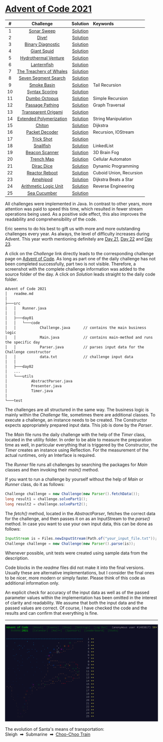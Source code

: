 # [Advent of Code 2021](https://adventofcode.com/2021)

|  #  |                            Challenge                            |          Solution          | Keywords                |
|:---:|:---------------------------------------------------------------:|:--------------------------:|:------------------------|
|  1  |       [Sonar Sweep](https://adventofcode.com/2021/day/1)        | [Solution](src/day01/code) |                         |
|  2  |          [Dive!](https://adventofcode.com/2021/day/2)           | [Solution](src/day02/code) |                         |
|  3  |    [Binary Diagnostic](https://adventofcode.com/2021/day/3)     | [Solution](src/day03/code) |                         |
|  4  |       [Giant Squid](https://adventofcode.com/2021/day/4)        | [Solution](src/day04/code) |                         |
|  5  |   [Hydrothermal Venture](https://adventofcode.com/2021/day/5)   | [Solution](src/day05/code) |                         |
|  6  |       [Lanternfish](https://adventofcode.com/2021/day/6)        | [Solution](src/day06/code) |                         |
|  7  | [The Treachery of Whales](https://adventofcode.com/2021/day/7)  | [Solution](src/day07/code) |                         |
|  8  |   [Seven Segment Search](https://adventofcode.com/2021/day/8)   | [Solution](src/day08/code) |                         |
|  9  |       [Smoke Basin](https://adventofcode.com/2021/day/9)        | [Solution](src/day09/code) | Tail Recursion          |
| 10  |     [Syntax Scoring](https://adventofcode.com/2021/day/10)      | [Solution](src/day10/code) |                         |
| 11  |      [Dumbo Octopus](https://adventofcode.com/2021/day/11)      | [Solution](src/day11/code) | Simple Recursion        |
| 12  |     [Passage Pathing](https://adventofcode.com/2021/day/12)     | [Solution](src/day12/code) | Graph Traversal         |
| 13  |   [Transparent Origami](https://adventofcode.com/2021/day/13)   | [Solution](src/day13/code) |                         |
| 14  | [Extended Polymerization](https://adventofcode.com/2021/day/14) | [Solution](src/day14/code) | String Manipulation     |
| 15  |         [Chiton](https://adventofcode.com/2021/day/15)          | [Solution](src/day15/code) | Dijkstra                |
| 16  |     [Packet Decoder](https://adventofcode.com/2021/day/16)      | [Solution](src/day16/code) | Recursion, IOStream     |
| 17  |       [Trick Shot](https://adventofcode.com/2021/day/17)        | [Solution](src/day17/code) |                         |
| 18  |        [Snailfish](https://adventofcode.com/2021/day/18)        | [Solution](src/day18/code) | LinkedList              |
| 19  |     [Beacon Scanner](https://adventofcode.com/2021/day/19)      | [Solution](src/day19/code) | 3D Brain Fog            |
| 20  |       [Trench Map](https://adventofcode.com/2021/day/20)        | [Solution](src/day20/code) | Cellular Automaton      |
| 21  |       [Dirac Dice](https://adventofcode.com/2021/day/21)        | [Solution](src/day21/code) | Dynamic Programming     |
| 22  |     [Reactor Reboot](https://adventofcode.com/2021/day/22)      | [Solution](src/day22/code) | Cuboid Union, Recursion |
| 23  |        [Amphipod](https://adventofcode.com/2021/day/23)         | [Solution](src/day23/code) | Dijkstra Beats a Star   |
| 24  |  [Arithmetic Logic Unit](https://adventofcode.com/2021/day/24)  | [Solution](src/day24/code) | Reverse Engineering     |
| 25  |      [Sea Cucumber](https://adventofcode.com/2021/day/25)       | [Solution](src/day25/code) |                         |

All challenges were implemented in Java. In contrast to other years, more attention was paid to speed this time, which resulted in fewer stream operations being used. As a positive side effect, this also improves the readability and comprehensibility of the code.

Eric seems to do his best to gift us with more and more outstanding challenges every year. As always, the level of difficulty increases during Advent. This year worth mentioning definitely are [Day 21](src/day21/code), [Day 22](src/day22/code) and [Day 23](src/day23/code).

A click on the *Challenge* link directly leads to the corresponding challenge page on [Advent of Code](https://adventofcode.com). As long as part one of the daily challenge has not been completed successfully, part two is not visible. Therefore, a screenshot with the complete challenge information was added to the source folder of the day. A click on *Solution* leads straight to the daily code folder.

```
Advent of Code 2021
│   readme.md
│
├───src
│   │   Runner.java
│   │
│   ├───day01
│   │   └───code
│   │           Challenge.java      // contains the main business logic
│   │           Main.java           // contains main-method and runs the specific day
│   │           Parser.java         // parses input data for the Challenge constructor
│   │           data.txt            // challenge input data
│   │
│   ├───day02
│   ...
│   └───utils
│           AbstractParser.java
│           Presenter.java
│           Timer.java
│   
└───test
```

The challenges are all structured in the same way. The business logic is mainly within the *Challenge* file, sometimes there are additional classes. To execute a challenge, an instance needs to be created. The Constructor expects appropriately prepared input data. This job is done by the *Parser*.

The *Main* file runs the daily challenge with the help of the *Timer* class, located in the utility folder. In order to be able to measure the preparation time as well, in particular everything that is triggered by the Constructor, the *Timer* creates an instance using Reflection. For the measurement of the actual runtimes, only an Interface is required.

The *Runner* file runs all challenges by searching the packages for *Main* classes and then invoking their *main()* method.

If you want to run a challenge by yourself without the help of *Main* or *Runner* class, do it as follows:

```Java
Challenge challenge = new Challenge(new Parser().fetchData());
long result1 = challenge.solvePart1();
long result2 = challenge.solvePart2();
```

The *fetch()* method, located in the *AbstractParser*, fetches the correct data for the challenge, and then passes it on as an InputStream to the *parse()* method. In case you want to use your own input data, this can be done as follows:

```Java
InputStream is = Files.newInputStream(Path.of("your_input_file.txt"));
Challenge challenge = new Challenge(new Parser().parse(is));
```

Whenever possible, unit tests were created using sample data from the description.

Code blocks in the *readme* files did not make it into the final versions. Usually these are alternative implementations, but I consider the final ones to be nicer, more modern or simply faster. Please think of this code as additional information only.

An explicit check for accuracy of the input data as well as of the passed parameter values within the implementation has been omitted in the interest of clarity and readability. We assume that both the input data and the passed values are correct. Of course, I have checked the code and the results and can confirm that everything is fine.

---

![AoC 2021 Dive](src/dive.png?raw=true)

The evolution of Santa's means of transportation:\
Sleigh &nbsp;**&#10143;**&nbsp; Submarine &nbsp;**&#10143;**&nbsp; [Choo-Choo Train](https://youtu.be/iYO8mrsgw9g) <!-- Boogie Woogie Choo Choo Train, The Tractors -->
